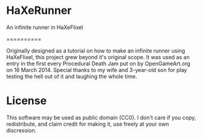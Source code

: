 HaXeRunner
==========

An infinite runner in HaXeFlixel

==========

Originally designed as a tutorial on how to make an infinite runner using HaXeFlixel, this project grew
beyond it's original scope. It was used as an entry in the first every Procedural Death Jam put on by
OpenGameArt.org on 16 March 2014. Special thanks to my wife and 3-year-old son for play testing the hell
out of it and laughing the whole time.

License
=======
This software may be used as public domain (CC0). I don't care if you copy, redistribute, and claim credit for making it, use freely at your own discression.
